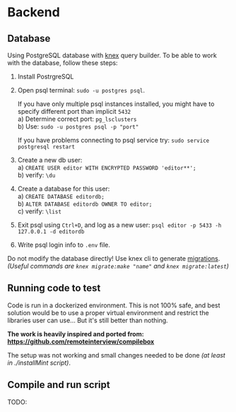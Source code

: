 # Backend

## Database

Using PostgreSQL database with [knex](https://github.com/tgriesser/knex) query builder.
To be able to work with the database, follow these steps:

1. Install PostrgreSQL
2. Open psql terminal: `sudo -u postgres psql`.

   If you have only multiple psql instances installed, you might have to specify different port
   than implicit `5432`  
   a) Determine correct port: `pg_lsclusters`  
   b) Use: `sudo -u postgres psql -p "port"`

   If you have problems connecting to psql service try: `sudo service postgresql restart`

3. Create a new db user:  
   a) `CREATE USER editor WITH ENCRYPTED PASSWORD 'editor**';`  
   b) verify: `\du`
4. Create a database for this user:  
   a) `CREATE DATABASE editordb;`  
   b) `ALTER DATABASE editordb OWNER TO editor;`  
   c) verify: `\list`
5. Exit psql using `Ctrl+D`, and log as a new user: `psql editor -p 5433 -h 127.0.0.1 -d editordb`
6. Write psql login info to `.env` file.

Do not modify the database directly! Use knex cli to generate
[migrations](https://knexjs.org/#Migrations). _(Useful commands are `knex migrate:make "name"` and
`knex migrate:latest`)_

## Running code to test

Code is run in a dockerized environment. This is not 100% safe, and best solution would be 
to use a proper virtual environment and restrict the libraries user can use... But it's still
better than nothing.

**The work is heavily inspired and ported from: https://github.com/remoteinterview/compilebox**

The setup was not working and small changes needed to be done *(at least in ./installMint script)*.

## Compile and run script

TODO:
